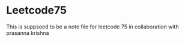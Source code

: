 # Leetcode75

This is suppsoed to be a note file for leetcode 75 in collaboration with prasanna krishna

